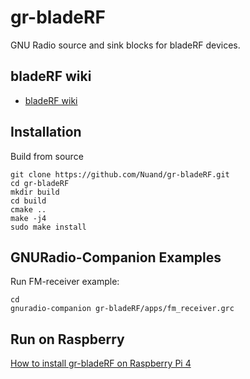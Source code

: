 # gr-bladeRF

GNU Radio source and sink blocks for bladeRF devices.

## bladeRF wiki

* [bladeRF wiki](https://github.com/Nuand/bladeRF/wiki)

## Installation

Build from source

    git clone https://github.com/Nuand/gr-bladeRF.git
    cd gr-bladeRF
    mkdir build
    cd build
    cmake ..
    make -j4
    sudo make install

## GNURadio-Companion Examples
Run FM-receiver example:

    cd 
    gnuradio-companion gr-bladeRF/apps/fm_receiver.grc

## Run on Raspberry
   
   [How to install gr-bladeRF on Raspberry Pi 4
](raspberry/)



